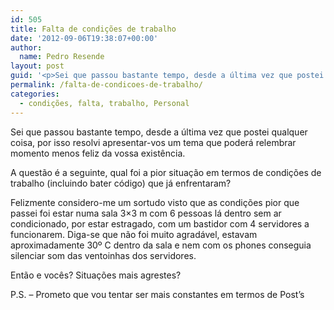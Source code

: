 ```yaml
---
id: 505
title: Falta de condições de trabalho
date: '2012-09-06T19:38:07+00:00'
author: 
  name: Pedro Resende
layout: post
guid: '<p>Sei que passou bastante tempo, desde a última vez que postei qualquer coisa, por isso resolvi apresentar-vos um tema que poderá relembrar momento menos feliz da vossa existência.</p><p>A questão é a seguinte, qual foi a pior situação em termos de condi'
permalink: /falta-de-condicoes-de-trabalho/
categories:
  - condições, falta, trabalho, Personal
---
```

Sei que passou bastante tempo, desde a última vez que postei qualquer coisa, por isso resolvi apresentar-vos um tema que poderá relembrar momento menos feliz da vossa existência.

A questão é a seguinte, qual foi a pior situação em termos de condições de trabalho (incluindo bater código) que já enfrentaram?

Felizmente considero-me um sortudo visto que as condições pior que passei foi estar numa sala 3×3 m com 6 pessoas lá dentro sem ar condicionado, por estar estragado, com um bastidor com 4 servidores a funcionarem. Diga-se que não foi muito agradável, estavam aproximadamente 30º C dentro da sala e nem com os phones conseguia silenciar som das ventoinhas dos servidores.

Então e vocês? Situações mais agrestes?

P.S. – Prometo que vou tentar ser mais constantes em termos de Post’s
